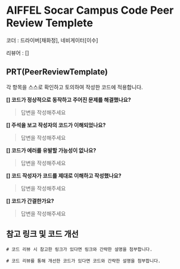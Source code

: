 # AIFFEL Socar Campus Code Peer Review Templete

코더 : 드라이버[채화정], 네비게이터[이수]

리뷰어 : []

## PRT(PeerReviewTemplate)

각 항목을 스스로 확인하고 토의하여 작성한 코드에 적용합니다.

**[] 코드가 정상적으로 동작하고 주어진 문제를 해결했나요?**

>  답변을 작성해주세요
>  

**[] 주석을 보고 작성자의 코드가 이해되었나요?**

>  답변을 작성해주세요
>  

**[] 코드가 에러를 유발할 가능성이 없나요?**

>  답변을 작성해주세요
>  

**[] 코드 작성자가 코드를 제대로 이해하고 작성했나요?**

>  답변을 작성해주세요
>  

**[] 코드가 간결한가요?**

>  답변을 작성해주세요
>  

## 참고 링크 및 코드 개선

```
# 코드 리뷰 시 참고한 링크가 있다면 링크와 간략한 설명을 첨부합니다.

# 코드 리뷰를 통해 개선한 코드가 있다면 코드와 간략한 설명을 첨부합니다.
```
